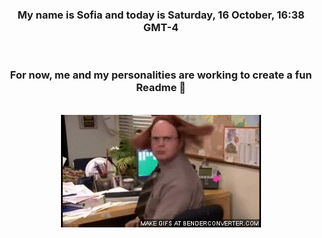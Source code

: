 


<div align="center">
<h3 >My name is Sofia and today is Saturday, 16 October, 16:38 GMT-4</h3><br>
<h3 >For now, me and my personalities are working to create a fun Readme 👋
</h3><br>
<img src='img/dwight.gif' alt='working...'/>
</div>
